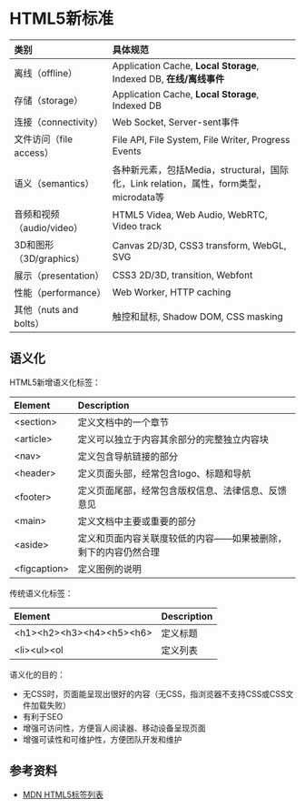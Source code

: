 # HTML5新标准

| **类别** | **具体规范** |
| :--- | :--- |
| 离线（offline） | Application Cache, **Local Storage**, Indexed DB, **在线/离线事件** |
| 存储（storage）| Application Cache, **Local Storage**, Indexed DB |
| 连接（connectivity） | Web Socket, Server-sent事件 |
| 文件访问（file access） | File API, File System, File Writer, Progress Events |
| 语义（semantics） | 各种新元素，包括Media，structural，国际化，Link relation，属性，form类型，microdata等 |
| 音频和视频（audio/video） | HTML5 Videa, Web Audio, WebRTC, Video track |
| 3D和图形（3D/graphics） | Canvas 2D/3D, CSS3 transform, WebGL, SVG |
| 展示（presentation） | CSS3 2D/3D, transition, Webfont |
| 性能（performance） | Web Worker, HTTP caching |
| 其他（nuts and bolts） | 触控和鼠标, Shadow DOM, CSS masking |

## 语义化

HTML5新增语义化标签：

| **Element** | **Description** |
| :--- | :--- |
| &lt;section> | 定义文档中的一个章节 |
| &lt;article> | 定义可以独立于内容其余部分的完整独立内容块 |
| &lt;nav> | 定义包含导航链接的部分 |
| &lt;header> | 定义页面头部，经常包含logo、标题和导航 |
| &lt;footer> | 定义页面尾部，经常包含版权信息、法律信息、反馈意见 |
| &lt;main> | 定义文档中主要或重要的部分 |
| &lt;aside> | 定义和页面内容关联度较低的内容——如果被删除，剩下的内容仍然合理 | &lt;figure> | 定义图例，包含图片和说明（figcaption） |
| &lt;figcaption> | 定义图例的说明 |

传统语义化标签：

| **Element** | **Description** |
| :--- | :--- |
| &lt;h1>&lt;h2>&lt;h3>&lt;h4>&lt;h5>&lt;h6> | 定义标题 |
| &lt;li>&lt;ul>&lt;ol | 定义列表 |

语义化的目的：

* 无CSS时，页面能呈现出很好的内容（无CSS，指浏览器不支持CSS或CSS文件加载失败）
* 有利于SEO
* 增强可访问性，方便盲人阅读器、移动设备呈现页面
* 增强可读性和可维护性，方便团队开发和维护

## 参考资料

* [MDN HTML5标签列表](https://developer.mozilla.org/zh-CN/docs/Web/Guide/HTML/HTML5/HTML5_element_list)